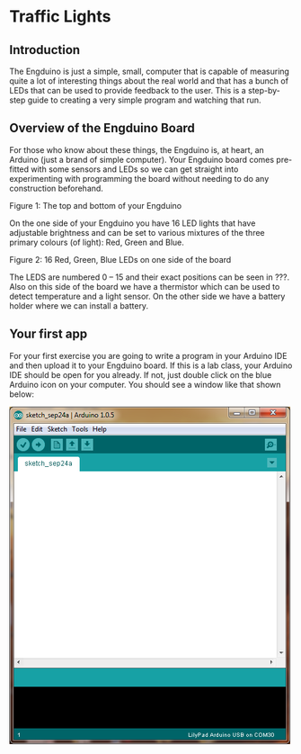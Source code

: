 # Traffic Lights

## Introduction
The Engduino is just a simple, small, computer that is capable of measuring quite a lot of interesting things about the real world and that has a bunch of LEDs that can be used to provide feedback to the user. This is a step-by-step guide to creating a very simple program and watching that run. 


## Overview of the Engduino Board
For those who know about these things, the Engduino is, at heart, an Arduino (just a brand of simple computer). Your Engduino board comes pre-fitted with some sensors and LEDs so we can get straight into experimenting with programming the board without needing to do any construction beforehand.



Figure 1: The top and bottom of your Engduino
 

On the one side of your Engduino you have 16 LED lights that have adjustable brightness and can be set to various mixtures of the three primary colours (of light): Red, Green and Blue.
 

Figure 2:  16 Red, Green, Blue LEDs on one side of the board


The LEDS are numbered 0 – 15 and their exact positions can be seen in ???. Also on this side of the board we have a thermistor which can be used to detect temperature and a light sensor. On the other side we have a battery holder where we can install a battery. 

## Your first app
For your first exercise you are going to write a program in your Arduino IDE and then upload it to your Engduino board. If this is a lab class, your Arduino IDE should be open for you already. If not, just double click on the blue Arduino icon on your computer. You should see a window like that shown below:

![Arduino IDE](ide.png)

 
